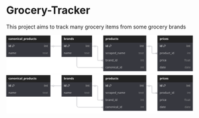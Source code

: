 # Grocery-Tracker
This project aims to track many grocery items from some grocery brands


![Alt text](./images/ERD.svg)
<img src="./images/ERD.svg">